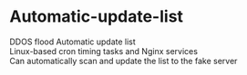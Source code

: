 # Automatic-update-list
DDOS flood Automatic update list</br>
Linux-based cron timing tasks and Nginx services</br>
Can automatically scan and update the list to the fake server</br>
